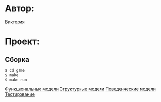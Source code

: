 # Автор:
Виктория 

# Проект:

## Сборка
```bash
$ cd game
$ make
$ make run
```

[Функциональные модели](./docs/functions.md) 
[Структурные модели](./docs/struct.md) 
[Поведенческие модели](./docs/behavior.md)
[Тестирование](./docs/tests.md) 
